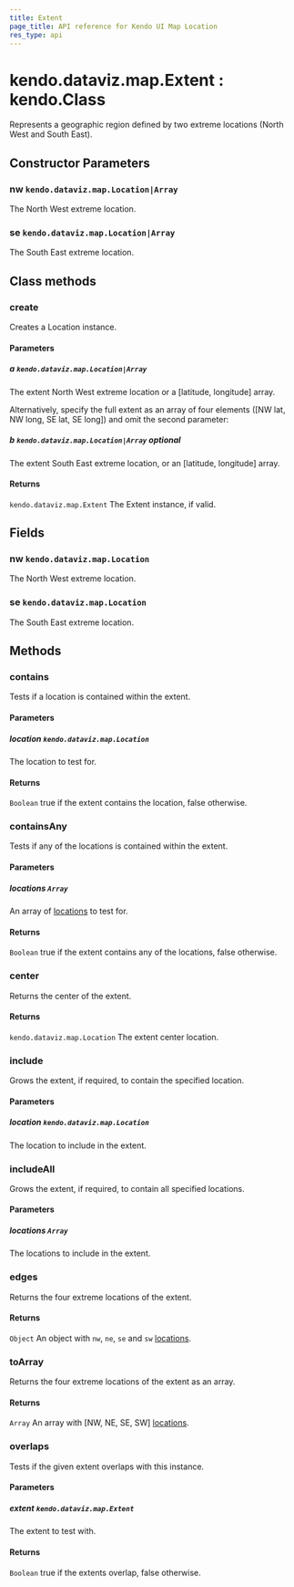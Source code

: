 ```yaml
---
title: Extent
page_title: API reference for Kendo UI Map Location
res_type: api
---
```


# kendo.dataviz.map.Extent : kendo.Class

Represents a geographic region defined by two extreme locations (North West and South East).

## Constructor Parameters

### nw `kendo.dataviz.map.Location|Array`
The North West extreme location.

### se `kendo.dataviz.map.Location|Array`
The South East extreme location.


## Class methods

### create
Creates a Location instance.

#### Parameters

##### a `kendo.dataviz.map.Location|Array`
The extent North West extreme location or a [latitude, longitude] array.

Alternatively, specify the full extent as an array of four elements
([NW lat, NW long, SE lat, SE long]) and omit the second parameter:

##### b `kendo.dataviz.map.Location|Array` *optional*
The extent South East extreme location,
or an [latitude, longitude] array.

#### Returns
`kendo.dataviz.map.Extent` The Extent instance, if valid.


## Fields

### nw `kendo.dataviz.map.Location`
The North West extreme location.

### se `kendo.dataviz.map.Location`
The South East extreme location.


## Methods

### contains
Tests if a location is contained within the extent.

#### Parameters

##### location `kendo.dataviz.map.Location`
The location to test for.

#### Returns
`Boolean` true if the extent contains the location, false otherwise.


### containsAny
Tests if any of the locations is contained within the extent.

#### Parameters

##### locations `Array`
An array of [locations](location) to test for.

#### Returns
`Boolean` true if the extent contains any of the locations, false otherwise.


### center
Returns the center of the extent.

#### Returns
`kendo.dataviz.map.Location` The extent center location.


### include
Grows the extent, if required, to contain the specified location.

#### Parameters

##### location `kendo.dataviz.map.Location`
The location to include in the extent.


### includeAll
Grows the extent, if required, to contain all specified locations.

#### Parameters

##### locations `Array`
The locations to include in the extent.


### edges
Returns the four extreme locations of the extent.

#### Returns
`Object` An object with `nw`, `ne`, `se` and `sw` [locations](location).


### toArray
Returns the four extreme locations of the extent as an array.

#### Returns
`Array` An array with [NW, NE, SE, SW] [locations](location).


### overlaps
Tests if the given extent overlaps with this instance.

#### Parameters

##### extent `kendo.dataviz.map.Extent`
The extent to test with.

#### Returns
`Boolean` true if the extents overlap, false otherwise.

